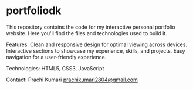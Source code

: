 # portfoliodk

This repository contains the code for my interactive personal portfolio website. Here you'll find the files and technologies used to build it.

Features:
Clean and responsive design for optimal viewing across devices.
Interactive sections to showcase my experience, skills, and projects.
Easy navigation for a user-friendly experience.

Technologies:
HTML5, CSS3, JavaScript

Contact:
Prachi Kumari
prachikumari2804@gmail.com
